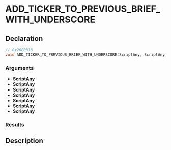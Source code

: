 # ADD_TICKER_TO_PREVIOUS_BRIEF_WITH_UNDERSCORE

## Declaration
```cpp
// 0x20E0318
void ADD_TICKER_TO_PREVIOUS_BRIEF_WITH_UNDERSCORE(ScriptAny, ScriptAny, ScriptAny, ScriptAny, ScriptAny, ScriptAny, ScriptAny);
```

### Arguments
- **ScriptAny**
- **ScriptAny**
- **ScriptAny**
- **ScriptAny**
- **ScriptAny**
- **ScriptAny**
- **ScriptAny**

### Results

## Description
